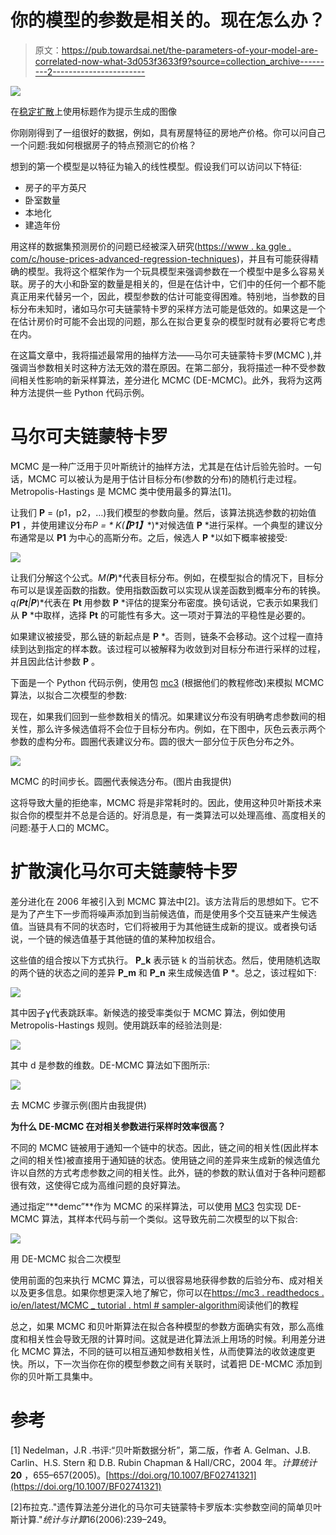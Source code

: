 # 你的模型的参数是相关的。现在怎么办？

> 原文：<https://pub.towardsai.net/the-parameters-of-your-model-are-correlated-now-what-3d053f3633f9?source=collection_archive---------2----------------------->

![](img/d3a42010fd7f52e711c1e9c302740568.png)

在[稳定扩散](https://huggingface.co/spaces/stabilityai/stable-diffusion)上使用标题作为提示生成的图像

你刚刚得到了一组很好的数据，例如，具有房屋特征的房地产价格。你可以问自己一个问题:我如何根据房子的特点预测它的价格？

想到的第一个模型是以特征为输入的线性模型。假设我们可以访问以下特征:

*   房子的平方英尺
*   卧室数量
*   本地化
*   建造年份

用这样的数据集预测房价的问题已经被深入研究([https://www . ka ggle . com/c/house-prices-advanced-regression-techniques](https://www.kaggle.com/c/house-prices-advanced-regression-techniques))，并且有可能获得精确的模型。我将这个框架作为一个玩具模型来强调参数在一个模型中是多么容易关联。房子的大小和卧室的数量是相关的，但是在估计中，它们中的任何一个都不能真正用来代替另一个，因此，模型参数的估计可能变得困难。特别地，当参数的目标分布未知时，诸如马尔可夫链蒙特卡罗的采样方法可能是低效的。如果这是一个在估计房价时可能不会出现的问题，那么在拟合更复杂的模型时就有必要将它考虑在内。

在这篇文章中，我将描述最常用的抽样方法——马尔可夫链蒙特卡罗(MCMC ),并强调当参数相关时这种方法无效的潜在原因。在第二部分，我将描述一种不受参数间相关性影响的新采样算法，差分进化 MCMC (DE-MCMC)。此外，我将为这两种方法提供一些 Python 代码示例。

# 马尔可夫链蒙特卡罗

MCMC 是一种广泛用于贝叶斯统计的抽样方法，尤其是在估计后验先验时。一句话，MCMC 可以被认为是用于估计目标分布(参数的分布)的随机行走过程。Metropolis-Hastings 是 MCMC 类中使用最多的算法[1]。

让我们 **P** = (p1，p2，…)我们模型的参数向量。然后，该算法挑选参数的初始值 **P1** ，并使用建议分布*P = * K(****【P1】****)*对候选值 **P** *进行采样。一个典型的建议分布通常是以 **P1** 为中心的高斯分布。之后，候选人 **P** *以如下概率被接受:

![](img/93a32de97f5dd477cafdc86dd9c1ba6a.png)

让我们分解这个公式。*M(****P*****)*代表目标分布。例如，在模型拟合的情况下，目标分布可以是误差函数的指数。使用指数函数可以实现从误差函数到概率分布的转换。*q(****Pt****|****P*****)*代表在 **Pt** 用参数 **P** *评估的提案分布密度。换句话说，它表示如果我们从 **P** *中取样，选择 **Pt** 的可能性有多大。这一项对于算法的平稳性是必要的。

如果建议被接受，那么链的新起点是 **P** *。否则，链条不会移动。这个过程一直持续到达到指定的样本数。该过程可以被解释为收敛到对目标分布进行采样的过程，并且因此估计参数 **P** 。

下面是一个 Python 代码示例，使用包 [mc3](https://mc3.readthedocs.io/en/latest/mcmc_tutorial.html) (根据他们的教程修改)来模拟 MCMC 算法，以拟合二次模型的参数:

现在，如果我们回到一些参数相关的情况。如果建议分布没有明确考虑参数间的相关性，那么许多候选值将不会位于目标分布内。例如，在下图中，灰色云表示两个参数的虚构分布。圆圈代表建议分布。圆的很大一部分位于灰色分布之外。

![](img/8d552f50a47115f9e394239ea80a3221.png)

MCMC 的时间步长。圆圈代表候选分布。(图片由我提供)

这将导致大量的拒绝率，MCMC 将是非常耗时的。因此，使用这种贝叶斯技术来拟合你的模型并不总是合适的。好消息是，有一类算法可以处理高维、高度相关的问题:基于人口的 MCMC。

# 扩散演化马尔可夫链蒙特卡罗

差分进化在 2006 年被引入到 MCMC 算法中[2]。该方法背后的思想如下。它不是为了产生下一步而将噪声添加到当前候选值，而是使用多个交互链来产生候选值。当链具有不同的状态时，它们将被用于为其他链生成新的提议。或者换句话说，一个链的候选值基于其他链的值的某种加权组合。

这些值的组合按以下方式执行。 **P_k** 表示链 k 的当前状态。然后，使用随机选取的两个链的状态之间的差异 **P_m** 和 **P_n** 来生成候选值 **P** *。总之，该过程如下:

![](img/515bd98029390f770e93653766fd3fbb.png)

其中因子ɣ代表跳跃率。新候选的接受率类似于 MCMC 算法，例如使用 Metropolis-Hastings 规则。使用跳跃率的经验法则是:

![](img/57800da6067dcfc96a1b09754fd0ebae.png)

其中 d 是参数的维数。DE-MCMC 算法如下图所示:

![](img/c654c0289276759cc46c2b66b5b05a55.png)

去 MCMC 步骤示例(图片由我提供)

**为什么 DE-MCMC 在对相关参数进行采样时效率很高？**

不同的 MCMC 链被用于通知一个链中的状态。因此，链之间的相关性(因此样本之间的相关性)被直接用于通知链的状态。使用链之间的差异来生成新的候选值允许以自然的方式考虑参数之间的相关性。此外，链的参数的默认值对于各种问题都很有效，这使得它成为高维问题的良好算法。

通过指定“**demc”**作为 MCMC 的采样算法，可以使用 [MC3](https://mc3.readthedocs.io/en/latest/mcmc_tutorial.html#sampler-algorithm) 包实现 DE-MCMC 算法，其样本代码与前一个类似。这导致先前二次模型的以下拟合:

![](img/733252c108b3b1beb248d7bc4642194d.png)

用 DE-MCMC 拟合二次模型

使用前面的包来执行 MCMC 算法，可以很容易地获得参数的后验分布、成对相关以及更多信息。如果你想更深入地了解它，你可以在[https://mc3 . readthedocs . io/en/latest/MCMC _ tutorial . html # sampler-algorithm](https://mc3.readthedocs.io/en/latest/mcmc_tutorial.html#sampler-algorithm)阅读他们的教程

总之，如果 MCMC 和贝叶斯算法在拟合各种模型的参数方面确实有效，那么高维度和相关性会导致无限的计算时间。这就是进化算法派上用场的时候。利用差分进化 MCMC 算法，不同的链可以相互通知参数相关性，从而使算法的收敛速度更快。所以，下一次当你在你的模型参数之间有关联时，试着把 DE-MCMC 添加到你的贝叶斯工具集中。

# 参考

[1] Nedelman，J.R .书评:“贝叶斯数据分析”，第二版，作者 A. Gelman、J.B. Carlin、H.S. Stern 和 D.B. Rubin Chapman & Hall/CRC，2004 年。*计算统计* **20** ，655–657(2005)。[https://doi.org/10.1007/BF02741321](https://doi.org/10.1007/BF02741321)

[2]布拉克.."遗传算法差分进化的马尔可夫链蒙特卡罗版本:实参数空间的简单贝叶斯计算."*统计与计算*16(2006):239–249。